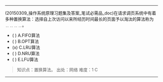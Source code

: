 ---
(20150309_操作系统原理习题集及答案_笔试必需品_doc)在请求调页系统中有着多种置换算法：选择自上次访问以来所经历时间最长的页面予以淘汰的算法称为
﹎﹎﹎﹎。
- ( ) A.FIFO算法 
- ( ) B.OPT算法 
- (x) C.LRU算法 
- ( ) D.NRU算法 
- ( ) E.LFU算法

> 知识点：置换算法。
> 出处：网络
> 难度：1
> C

---